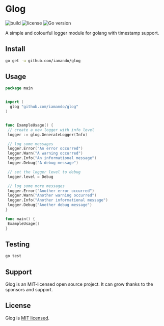# Glog

![build](https://github.com/iamando/glog/workflows/build/badge.svg)
![license](https://img.shields.io/github/license/iamando/glog?color=success)
![Go version](https://img.shields.io/github/go-mod/go-version/iamando/glog)

A simple and colourful logger module for golang with timestamp support.

## Install

```bash
go get -u github.com/iamando/glog
```

## Usage

```go
package main


import (
  glog "github.com/iamando/glog"
)


func ExampleUsage() {
 // create a new logger with info level
 logger := glog.GenerateLogger(Info)

 // log some messages
 logger.Error("An error occurred")
 logger.Warn("A warning occurred")
 logger.Info("An informational message")
 logger.Debug("A debug message")

 // set the logger level to debug
 logger.level = Debug

 // log some more messages
 logger.Error("Another error occurred")
 logger.Warn("Another warning occurred")
 logger.Info("Another informational message")
 logger.Debug("Another debug message")
}

func main() {
 ExampleUsage()
}
```

## Testing

```bash
go test
```

## Support

Glog is an MIT-licensed open source project. It can grow thanks to the sponsors and support.

## License

Glog is [MIT licensed](LICENSE).

